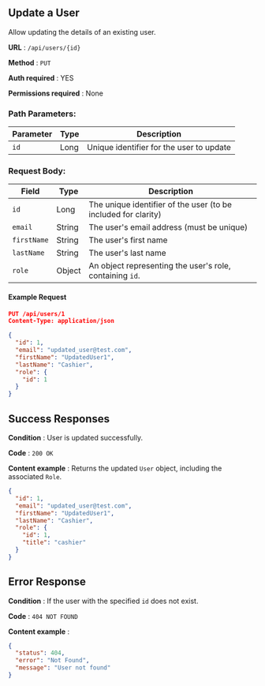 ## Update a User

Allow updating the details of an existing user.

**URL** : `/api/users/{id}`

**Method** : `PUT`

**Auth required** : YES

**Permissions required** : None

### Path Parameters:

| Parameter | Type | Description                              |
| --------- | ---- | ---------------------------------------- |
| `id`      | Long | Unique identifier for the user to update |

### Request Body:

| Field       | Type   | Description                                                    |
| ----------- | ------ | -------------------------------------------------------------- |
| `id`        | Long   | The unique identifier of the user (to be included for clarity) |
| `email`     | String | The user's email address (must be unique)                      |
| `firstName` | String | The user's first name                                          |
| `lastName`  | String | The user's last name                                           |
| `role`      | Object | An object representing the user's role, containing `id`.       |

#### Example Request

```json
PUT /api/users/1
Content-Type: application/json

{
  "id": 1,
  "email": "updated_user@test.com",
  "firstName": "UpdatedUser1",
  "lastName": "Cashier",
  "role": {
    "id": 1
  }
}
```

## Success Responses

**Condition** : User is updated successfully.

**Code** : `200 OK`

**Content example** : Returns the updated `User` object, including the associated `Role`.

```json
{
  "id": 1,
  "email": "updated_user@test.com",
  "firstName": "UpdatedUser1",
  "lastName": "Cashier",
  "role": {
    "id": 1,
    "title": "cashier"
  }
}
```

## Error Response

**Condition** : If the user with the specified `id` does not exist.

**Code** : `404 NOT FOUND`

**Content example** :

```json
{
  "status": 404,
  "error": "Not Found",
  "message": "User not found"
}
```
